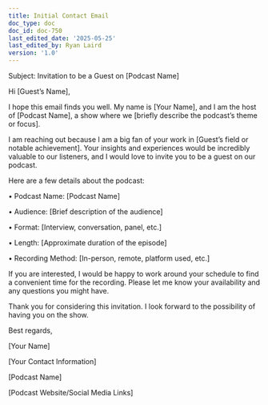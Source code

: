 ```yaml
---
title: Initial Contact Email
doc_type: doc
doc_id: doc-750
last_edited_date: '2025-05-25'
last_edited_by: Ryan Laird
version: '1.0'
---
```


Subject: Invitation to be a Guest on [Podcast Name]

Hi [Guest’s Name],

I hope this email finds you well. My name is [Your Name], and I am the host of [Podcast Name], a show where we [briefly describe the podcast’s theme or focus].

I am reaching out because I am a big fan of your work in [Guest’s field or notable achievement]. Your insights and experiences would be incredibly valuable to our listeners, and I would love to invite you to be a guest on our podcast.

Here are a few details about the podcast:

•	Podcast Name: [Podcast Name]

•	Audience: [Brief description of the audience]

•	Format: [Interview, conversation, panel, etc.]

•	Length: [Approximate duration of the episode]

•	Recording Method: [In-person, remote, platform used, etc.]

If you are interested, I would be happy to work around your schedule to find a convenient time for the recording. Please let me know your availability and any questions you might have.

Thank you for considering this invitation. I look forward to the possibility of having you on the show.

Best regards,

[Your Name]

[Your Contact Information]

[Podcast Name]

[Podcast Website/Social Media Links]
